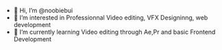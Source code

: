 - 👋 Hi, I’m @noobiebui
- 👀 I’m interested in Professionnal Video editing, VFX Designinng, web development
- 🌱 I’m currently learning Video editing through Ae,Pr and basic Frontend Development

<!---
noobiebui/noobiebui is a ✨ special ✨ repository because its `README.md` (this file) appears on your GitHub profile.
You can click the Preview link to take a look at your changes.
--->

